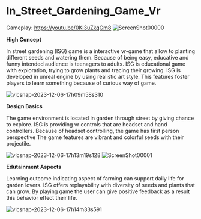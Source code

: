 # In_Street_Gardening_Game_Vr

Gameplay: https://youtu.be/0Ki3uZkqGm8
![ScreenShot00000](https://github.com/OmerCesur/In_Street_Gardening_Game_Vr/assets/96197600/01bb20d8-27fd-4dc2-b1c1-77f9acd0cc49)

**High Concept**

In street gardening (ISG) game is a interactive vr-game that allow to planting different seeds and watering them.
Because of being easy, educative and funny intended audience is teenagers to adults.
ISG is educational game with exploration, trying to grow plants and tracing their growing.
ISG is developed in unreal engine by using realistic art style. This features foster players to learn something because of curious way of game. 

![vlcsnap-2023-12-06-17h09m58s310](https://github.com/OmerCesur/In_Street_Gardening_Game_Vr/assets/96197600/b560ab37-4960-489f-9c1e-e8a59b7e6b5c)

**Design Basics**

The game environment is located in garden through street by giving chance to explore.
ISG is providing vr controls that are headset and hand controllers.
Because of headset controlling, the game has first person perspective
The game features are vibrant and colorful seeds with their projectile. 

![vlcsnap-2023-12-06-17h13m19s128](https://github.com/OmerCesur/In_Street_Gardening_Game_Vr/assets/96197600/a7ab1400-0af3-4bfd-99f7-9840de901623)
![ScreenShot00001](https://github.com/OmerCesur/In_Street_Gardening_Game_Vr/assets/96197600/5a293d81-241a-4cd9-840f-9d8c05dae930)

**Edutainment Aspects**

Learning outcome indicating aspect of farming can support daily life for garden lovers.
ISG offers replayability with diversity of seeds and plants that can grow.
By playing game the user can give positive feedback as a result this behavior effect their life.

![vlcsnap-2023-12-06-17h14m33s591](https://github.com/OmerCesur/In_Street_Gardening_Game_Vr/assets/96197600/123a2596-cdac-4432-997d-20b8c3abafbf)
